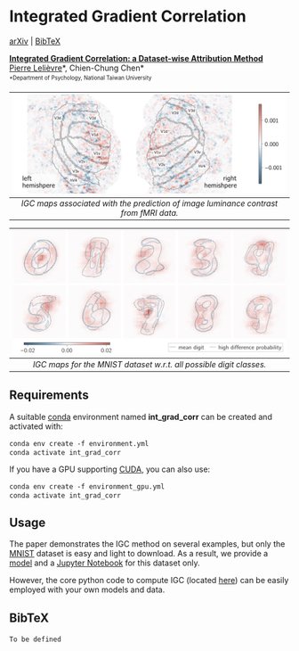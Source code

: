 # Integrated Gradient Correlation
[arXiv](https://plelievre.com) | [BibTeX](#bibtex)

[**Integrated Gradient Correlation: a Dataset-wise Attribution Method**](https://plelievre.com)<br/>
[Pierre Lelièvre](https://plelievre.com)\*, Chien-Chung Chen\*<br>
<sub><sup>\*Department of Psychology, National Taiwan University<sub><sup>

| <img src=assets/igc_fmri.jpg /> |
|:--:|
| *IGC maps associated with the prediction of image luminance contrast from fMRI data.* |

| <img src=assets/igc_mnist.jpg /> |
|:--:|
| *IGC maps for the MNIST dataset w.r.t. all possible digit classes.* |

## Requirements
A suitable [conda](https://conda.io/) environment named **int_grad_corr** can be
created and activated with:

```
conda env create -f environment.yml
conda activate int_grad_corr
```

If you have a GPU supporting [CUDA](https://developer.nvidia.com/cuda-downloads),
you can also use:

```
conda env create -f environment_gpu.yml
conda activate int_grad_corr
```

## Usage
The paper demonstrates the IGC method on several examples, but only the
[MNIST](http://yann.lecun.com/exdb/mnist/) dataset is easy and light to
download. As a result, we provide a [model](mnist/model_mnist_1v0.py) and a
[Jupyter Notebook](igc_mnist.ipynb) for this dataset only.

However, the core python code to compute IGC (located [here](igc/igc_1v0.py))
can be easily employed with your own models and data.

## BibTeX

```
To be defined
```

